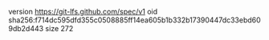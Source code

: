 version https://git-lfs.github.com/spec/v1
oid sha256:f714dc595dfd355c0508885ff14ea605b1b332b17390447dc33ebd609db2d443
size 272

